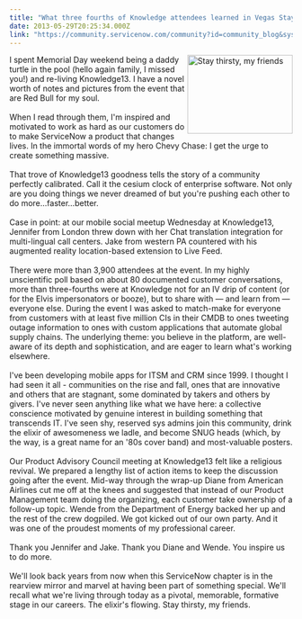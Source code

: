 ```yaml
---
title: "What three fourths of Knowledge attendees learned in Vegas Stay thirsty my friends"
date: 2013-05-29T20:25:34.000Z
link: "https://community.servicenow.com/community?id=community_blog&sys_id=971ea26ddbd0dbc01dcaf3231f96190d"
---
```

<p><img  class="jive-image" src="2a3e7f7ddbd4d3041dcaf3231f96192d.iix" align="right" alt="Stay thirsty, my friends" height="140" width="187" />I spent Memorial Day weekend being a daddy turtle in the pool (hello again family, I missed you!) and re-living Knowledge13. I have a novel worth of notes and pictures from the event that are Red Bull for my soul. <br /><br />When I read through them, I'm inspired and motivated to work as hard as our customers do to make ServiceNow a product that changes lives. In the immortal words of my hero Chevy Chase: I get the urge to create something massive. <br /><br />That trove of Knowledge13 goodness tells the story of a community perfectly calibrated. Call it the cesium clock of enterprise software. Not only are you doing things we never dreamed of but you're pushing each other to do more…faster…better. <br /><!--break--><br />Case in point: at our mobile social meetup Wednesday at Knowledge13, Jennifer from London threw down with her Chat translation integration for multi-lingual call centers. Jake from western PA countered with his augmented reality location-based extension to Live Feed. <br /><br />There were more than 3,900 attendees at the event. In my highly unscientific poll based on about 80 documented customer conversations, more than three-fourths were at Knowledge not for an IV drip of content (or for the Elvis impersonators or booze), but to share with — and learn from — everyone else. During the event I was asked to match-make for everyone from customers with at least five million CIs in their CMDB to ones tweeting outage information to ones with custom applications that automate global supply chains. The underlying theme: you believe in the platform, are well-aware of its depth and sophistication, and are eager to learn what's working elsewhere.<br /><br />I've been developing mobile apps for ITSM and CRM since 1999. I thought I had seen it all - communities on the rise and fall, ones that are innovative and others that are stagnant, some dominated by takers and others by givers. I've never seen anything like what we have here: a collective conscience motivated by genuine interest in building something that transcends IT. I've seen shy, reserved sys admins join this community, drink the elixir of awesomeness we ladle, and become SNUG heads (which, by the way, is a great name for an '80s cover band) and most-valuable posters.<br /><br />Our Product Advisory Council meeting at Knowledge13 felt like a religious revival. We prepared a lengthy list of action items to keep the discussion going after the event. Mid-way through the wrap-up Diane from American Airlines cut me off at the knees and suggested that instead of our Product Management team doing the organizing, each customer take ownership of a follow-up topic. Wende from the Department of Energy backed her up and the rest of the crew dogpiled. We got kicked out of our own party. And it was one of the proudest moments of my professional career.<br /><br />Thank you Jennifer and Jake. Thank you Diane and Wende. You inspire us to do more.<br /><br />We'll look back years from now when this ServiceNow chapter is in the rearview mirror and marvel at having been part of something special. We'll recall what we're living through today as a pivotal, memorable, formative stage in our careers. The elixir's flowing. Stay thirsty, my friends.</p>